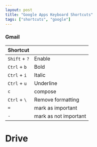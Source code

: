 ```yaml
---
layout: post
title: "Google Apps Keyboard Shortcuts"
tags: ["shortcuts", "google"]
---
```


### Gmail

| Shortcut      |                       |
|---------------|:----------------------|
| `Shift` + `?` | Enable                |
| `Ctrl` + `b`  | Bold                  |
| `Ctrl` + `i`  | Italic                |
| `Ctrl` + `u`  | Underline             |
| `c`           | compose               |
| `Ctrl` + `\`  | Remove formatting     |
| `=`           | mark as important     |
| `-`           | mark as not important |

# Drive

